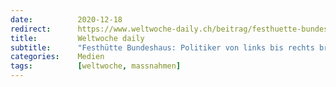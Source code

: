 ```yaml
---
date:          2020-12-18
redirect:      https://www.weltwoche-daily.ch/beitrag/festhuette-bundeshaus-politiker-von-links-bis-rechts-brechen-die-regeln-die-sie-anderen-befehlen/
title:         Weltwoche daily
subtitle:      "Festhütte Bundeshaus: Politiker von links bis rechts brechen die Regeln, die sie anderen befehlen"
categories:    Medien
tags:          [weltwoche, massnahmen]
---
```


